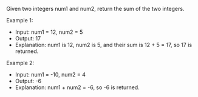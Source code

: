 Given two integers num1 and num2, return the sum of the two integers.

Example 1:
- Input: num1 = 12, num2 = 5
- Output: 17
- Explanation: num1 is 12, num2 is 5, and their sum is 12 + 5 = 17, so 17 is returned.

Example 2:
- Input: num1 = -10, num2 = 4
- Output: -6
- Explanation: num1 + num2 = -6, so -6 is returned.